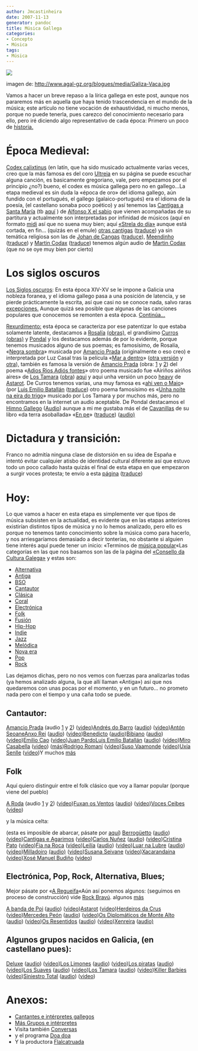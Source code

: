 ```yaml
---
author: Jmcastinheira
date: 2007-11-13
generator: pandoc
title: Música Gallega
categories:
- Concepto
- Música
tags:
- Música
---
```


[![](http://www.agal-gz.org/blogues/media/Galiza-Vaca.jpg)](http://www.agal-gz.org/blogues/media/Galiza-Vaca.jpg)

imagen de: <http://www.agal-gz.org/blogues/media/Galiza-Vaca.jpg>

Vamos a hacer un breve repaso a la lírica gallega en este post, aunque nos pararemos más en aquella que haya tenido trascendencia en el mundo de la música; este artículo no tiene vocación de exhaustividad, ni mucho menos, porque no puede tenerla, pues carezco del conocimiento necesario para ello, pero iré diciendo algo representativo de cada época: Primero un poco de [historia.](http://es.wikipedia.org/wiki/Historia_de_la_lengua_gallega) 

# Época Medieval: 

[Codex calixtinus](http://es.wikipedia.org/wiki/Codex_Calixtinus) (en latín, que ha sido musicado actualmente varias veces, creo que la más famosa es del coro [Ultreia](http://www.coroultreia.com) en su página se puede escuchar alguna canción, es basicamente gregoriano, vale, pero empezamos por el principio ¿no?) bueno, el codex es música gallega pero no en gallego&#8230;La etapa medieval es sin duda la «época de oro» del idioma gallego, aún fundido con el portugués, el gallego (galaico-portugués) era el idioma de la poesía, (el castellano sonaba poco poético) y así tenemos las [Cantigas a Santa María](http://es.wikipedia.org/wiki/Cantigas_de_Santa_Mar%C3%ADa) (tb [aquí](http://www.zingzang.org/historiaviva/cantigas/indice.shtml) ) de [Alfonso X el sabio](http://es.wikipedia.org/wiki/Alfonso_X_el_Sabio/) que vienen acompañadas de su partitura y actualmente son interpretadas por infinidad de músicos (aquí en formato [midi](http://brassy.club.fr/PartMed/Cantigas/CSMIDI.html/) así que no suena muy bien; aquí [«Strela do día»](http://www.culturagalega.org/extra_audio.php?titulo=Varias%20interpretaci%F3ns%20de%20%93Santa%20Mar%EDa,%20Strela%20do%20d%EDa%94&id=16336&id_nova=7904/) aunque está cortada, en fin&#8230; (quizás en el emule) [otras cantigas](http://gl.wikipedia.org/wiki/Cantiga/) ([traduce](http://traduccion.cervantes.es/fstraducirpagina.aspx?slyidioma=galesp&url=http://gl.wikipedia.org/wiki/Cantiga/)) ya sin temática religiosa son las de [Johan de Cangas](http://vello.vieiros.com/letras98/cangas.html/) ([traduce](http://traduccion.cervantes.es/fstraducirpagina.aspx?slyidioma=galesp&url=http://vello.vieiros.com/letras98/cangas.html/)), [Meendinho](http://vello.vieiros.com/letras98/meendinho.html/) ([traduce](http://traduccion.cervantes.es/fstraducirpagina.aspx?slyidioma=galesp&url=http://vello.vieiros.com/letras98/meendinho.html/)) y [Martin Codax](http://vello.vieiros.com/letras98/codax.html/) ([traduce](http://traduccion.cervantes.es/fstraducirpagina.aspx?slyidioma=galesp&url=http://vello.vieiros.com/letras98/codax.html/)) tenemos algún audio de [Martin Codax](http://www.cervantesvirtual.com/bib_autor/Codax/fonoteca.shtml/) (que no se oye muy bien por cierto)

# Los siglos oscuros

[Los Siglos oscuros](http://es.wikipedia.org/wiki/Siglos_Oscuros): En esta época XIV-XV se le impone a Galicia una nobleza foranea, y el idioma gallego pasa a una posición de latencia, y se pierde prácticamente la escrita, así que casi no se conoce nada, salvo raras [excepciones.](http://es.wikipedia.org/wiki/Literatura_en_gallego#La_literatura_durante_los_S.C3.A9culos_Escuros/) Aunque quizá sea posible que algunas de las canciones populares que conocemos se remonten a esta época.<span> [Continúa&#8230; ](http://lorealenelespejo.blogspot.com/2007/11/msica-gallega.html/)<span> 
 
[Rexurdimento:](http://es.wikipedia.org/wiki/Rexurdimento) esta época se caracteriza por ese patentizar lo que estaba solamente latente, destacamos a [Rosalía](http://es.wikipedia.org/wiki/Rosal%C3%ADa_de_Castro/) [(obras)](http://www.cervantesvirtual.com/FichaAutor.html?Ref=9/), el grandísimo [Curros](http://www.currosenriquez.es) [(obras)](http://www.cervantesvirtual.com/FichaAutor.html?Ref=2335/) y [Pondal](http://es.wikipedia.org/wiki/Eduardo_Pondal/) y los destacamos además de por lo evidente, porque tenemos musicados alguno de sus poemas; es famosísimo, de Rosalía, «[Negra sombra](http://es.youtube.com/watch?v=7wIk8fPzFlU/)» musicada por [Amancio Prada](http://www.goear.com/listen.php?v=458d2c0/) (originalmente o eso creo) e interpretada por Luz Casal tras la película «[Mar a dentro](http://es.wikipedia.org/wiki/Mar_adentro/)» ([otra versión](http://video.google.es/videoplay?docid=-7391036445091550858&q=rosalia+de+castro&total=105&start=0&num=10&so=0&type=search&plindex=1/) y [otra](http://www.galiciadigital.com/asociaciones/Coralcalde/mp3/negrasombra.mp3/)), también es famosa la versión de [Amancio Prada](http://www.amancioprada.com) (obra: [1](http://www.amancioprada.com/archivo.htm/) y [2](http://www.google.es/search?q=site:http://www.goear.com/+amancio+prada&hl=gl&client=firefox-a&rls=org.mozilla:es-ES:official&start=0&sa=N/)) del poema «[Adios Rios Adiós fontes](http://www.goear.com/listen.php?v=af2138a/)» otro poema musicado fue «Airiños airiños aires» de [Los Tamara](http://es.wikipedia.org/wiki/Los_Tamara/) ([obra](http://www.google.es/search?hl=gl&client=firefox-a&rls=org.mozilla%3Aes-ES%3Aofficial&hs=e2j&q=site%3Ahttp%3A%2F%2Fwww.goear.com%2F+%22los+tamara%22&btnG=Procurar&meta=/)) [aqui](http://209.85.129.104/search?q=cache:ur0zS1JYP00J:www.goear.com/listen.php%3Fv%3Ddd0f3e6+site:http://www.goear.com/+los+tamara&hl=gl&ct=clnk&cd=3&gl=es&client=firefox-a/) y aqui unha versión un poco [heavy](http://www.astarot.es/vermedia.aspx?T=Airi%C3%B1os%2C+airi%C3%B1os%2C+aires...&D=Airi%C3%B1os%2C+airi%C3%B1os%2C+aires...&M=386&V=1/) de [Astarot](http://www.astarot.es). De Curros tenemos varias, una muy famosa es «[ahi ven o Maio](http://www.goear.com/listen.php?v=5fc2c7a/)» (por [Luis Emilio Batallán](http://www.xeracion.com/nova/3249.html/) ([traduce](http://traduccion.cervantes.es/fstraducirpagina.aspx?slyidioma=galesp&url=http://www.xeracion.com/nova/3249.html/)) otro poema famosísimo es «[Unha noite na eira do trigo](http://www.galespa.com.ar/currosenriquez_cantiga.htm/)» musicado por Los Tamara y por muchos más, pero no encontramos en la internet un audio aceptable. De Pondal destacamos el [Himno Gallego](http://www.himnogallego.com) ([Audio](http://www.google.es/search?hl=gl&client=firefox-a&rls=org.mozilla%3Aes-ES%3Aofficial&q=site%3Ahttp%3A%2F%2Fwww.goear.com%2F+himno+galego&btnG=Procurar&meta=/)) aunque a mi me gustaba más el de [Cavanillas](http://es.wikipedia.org/wiki/Ram%C3%B3n_Cabanillas/) de su libro «da terra asoballada» «[En pe](http://chorimagz.blogspot.com/2006/04/em-pe.html/)» ([traduce](http://traduccion.cervantes.es/fstraducirpagina.aspx?slyidioma=galesp&url=http://chorimagz.blogspot.com/2006/04/em-pe.html/)) ([audio)](http://www.goear.com/listen.php?v=a2be277/)
 
# Dictadura y transición: 

Franco no admitía ninguna clase de distorsión en su idea de España e intentó evitar cualquier atisbo de identidad cultural diferente así que estuvo todo un poco callado hasta quizás el final de esta etapa en que empezaron a surgir voces protesta; te envío a esta [página](http://www.ghastaspista.com/historia) ([traduce](http://traduccion.cervantes.es/fstraducirpagina.aspx?slyidioma=galesp&url=http://www.ghastaspista.com/historia))

# Hoy: 

Lo que vamos a hacer en esta etapa es simplemente ver que tipos de música subsisten en la actualidad, es evidente que en las etapas anteriores existirían distintos tipos de música y no lo hemos analizado, pero ello es porque no tenemos tanto conocimiento sobre la música como para hacerlo, y nos arriesgaríamos demasiado a decir tonterías, no obstante si alguien tiene interés aquí puede tener un inicio: «Terminos de [música popular](http://webs.uvigo.es/h03/webh03/proxectos/proxecto_olga_camafeita.pdf/)«Las categorías en las que nos basamos son las de la página del [«Consello da Cultura Galega»](http://www.culturagalega.org/mega) y estas son:

- [Alternativa](http://www.culturagalega.org/mega/noticiasxenero.php?xenero=Alternativa)
- [Antiga](http://www.culturagalega.org/mega/noticiasxenero.php?xenero=Antiga)
- [BSO](http://www.culturagalega.org/mega/noticiasxenero.php?xenero=BSO)
- [Cantautor](http://www.culturagalega.org/mega/noticiasxenero.php?xenero=Cantautor)
- [Clásica](http://www.culturagalega.org/mega/noticiasxenero.php?xenero=Cl%C3%A1sica)
- [Coral](http://www.culturagalega.org/mega/noticiasxenero.php?xenero=Coral)
- [Electrónica](http://www.culturagalega.org/mega/noticiasxenero.php?xenero=Electr%C3%B3nica)
- [Folk](http://www.culturagalega.org/mega/noticiasxenero.php?xenero=Folk)
- [Fusión](http://www.culturagalega.org/mega/noticiasxenero.php?xenero=Fusi%C3%B3n)
- [Hip-Hop](http://www.culturagalega.org/mega/noticiasxenero.php?xenero=Hip-Hop)
- [Indie](http://www.culturagalega.org/mega/noticiasxenero.php?xenero=Indie)
- [Jazz](http://www.culturagalega.org/mega/noticiasxenero.php?xenero=Jazz)
- [Melódica](http://www.culturagalega.org/mega/noticiasxenero.php?xenero=Mel%C3%B3dica)
- [Nova era](http://www.culturagalega.org/mega/noticiasxenero.php?xenero=Nova%20era)
- [Pop](http://www.culturagalega.org/mega/noticiasxenero.php?xenero=Pop)
- [Rock](http://www.culturagalega.org/mega/noticiasxenero.php?xenero=Rock)

Las dejamos dichas, pero no nos vemos con fuerzas para analizarlas todas (ya hemos analizado alguna, la que allí llaman «Antiga») así que nos quedaremos con unas pocas por el momento, y en un futuro&#8230; no prometo nada pero con el tiempo y una caña todo se puede.

## Cantautor:

[Amancio Prada](http://www.blogger.com/Amancio%20Prada/) (audio [1](http://www.amancioprada.com/archivo.htm/) y [2](http://www.google.es/search?q=site:http://www.goear.com/+amancio+prada&hl=gl&client=firefox-a&rls=org.mozilla:es-ES:official&start=0&sa=N/)) ([video](http://video.google.es/videosearch?q=%22Amancio+prada%22/))[Andrés do Barro](http://www.andresdobarro.com) ([audio](http://www.google.es/search?hl=gl&client=firefox-a&rls=org.mozilla%3Aes-ES%3Aofficial&q=http%3A%2F%2Fwww.goear.com%2F+%22andres+do+barro%22&btnG=Procurar&meta=/)) ([video](http://video.google.es/videosearch?q=andr%C3%A9s+%22do+barro%22/))[Antón Seoane](http://www.mujeractual.com/entrevistas/milladoiro)[Anxo Rei](http://www.anxorei.es) ([audio](http://www.anxorei.es)) ([video](http://es.youtube.com/watch?v=uBQnxcpvqmk/))[Benedicto](http://www.blogoteca.com/chiscandounollo) ([audio](http://www.aregueifa.net/benedictoebibiano.htm/))[Bibiano](http://www.bibiano.org) ([audio](http://www.bibiano.org/mambo/index.php?option=com_docman&Itemid=28/)) ([video](http://es.youtube.com/watch?v=_5bqKTdg0rc/))[Emilio Cao](http://www.emiliocao.com) ([video](http://video.google.es/videosearch?q=Emilio+cao/))[Juan Pardo](http://www.google.es/search?hl=gl&client=firefox-a&rls=org.mozilla%3Aes-ES%3Aofficial&q=site%3Ahttp%3A%2F%2Fwww.goear.com%2F+juan+pardo&btnG=Procurar&meta=/)[Luis Emilio Batallán](http://www.xeracion.com/nova/3249.html/) ([audio](http://www.goear.com/listen.php?v=5fc2c7a/)) ([video](http://video.google.es/videosearch?q=%22Luis+emilio+Batall%C3%A1n%22/))[Miro Casabella](http://www.ghastaspista.com/orvallo.php/) ([video](http://video.google.es/videosearch?q=Miro+Casabella/)) ([más](http://www.ghastaspista.com/historia/treboada.php/))[Rodrigo Romaní](http://www.boa.es/promocion/rodrigo_romani/10002031.htm/) ([video](http://video.google.es/videosearch?q=%22Rodrigo+romani%22/))[Suso Vaamonde](http://usuarios.lycos.es/susovaamonde) ([video](http://video.google.es/videosearch?q=suso+vaamonde/))[Uxía Senlle](http://gl.wikipedia.org/wiki/Ux%C3%ADa_Senlle/) ([video](http://video.google.es/videosearch?q=Ux%C3%ADa+senlle/))Y muchos [más](http://www.ghastaspista.com/historia)

## Folk

Aquí quiero distinguir entre el folk clásico que voy a llamar popular (porque viene del pueblo)

[A Roda](http://www.grupoaroda.com/index.php/) (audio [1](http://www.grupoaroda.com/index.php?page=gravacions/) y [2](http://www.google.es/search?hl=gl&client=firefox-a&rls=org.mozilla%3Aes-ES%3Aofficial&q=http%3A%2F%2Fwww.goear.com%2F+%22A+Roda%22&btnG=Procurar&meta=/)) ([video](http://video.google.es/videosearch?q=%22A+Roda%22/))[Fuxan os Ventos](http://www.fuxanosventos.net) ([audio](http://www.fuxanosventos.net/audio.htm/)) ([video](http://video.google.es/videosearch?q=%22fuxan+os+ventos%22/))[Voces Ceibes](http://www.blogoteca.com/chiscandounollo) ([video](http://video.google.es/videosearch?q=voces+ceibes/))[](http://www.google.es/search?hl=gl&client=firefox-a&rls=org.mozilla%3Aes-ES%3Aofficial&q=site%3Ahttp%3A%2F%2Fwww.goear.com%2F+xenreira&btnG=Procurar&meta=/)

y la música celta: 

(esta es imposible de abarcar, pásate por [aquí](http://users.servicios.retecal.es/soyra)) [Berrogüetto](http://www.berroguetto.com) ([audio](http://www.google.es/search?hl=gl&client=firefox-a&rls=org.mozilla%3Aes-ES%3Aofficial&q=site%3Ahttp%3A%2F%2Fwww.goear.com%2F+%22Berrog%C3%BCetto&btnG=Procurar&meta=/)) ([video](http://video.google.es/videosearch?q=Berrog%C3%BCetto&so=0/))[Cantigas e Agarimos](http://www.cantigaseagarimos.com) ([video](http://video.google.es/videosearch?q=Cantigas+e+agarimos/))[Carlos Nuñez](http://www.carlos-nunez.com) ([audio](http://www.google.es/search?hl=gl&client=firefox-a&rls=org.mozilla%3Aes-ES%3Aofficial&q=site%3Ahttp%3A%2F%2Fwww.goear.com%2F+%22Carlos+Nu%C3%B1ez%22&btnG=Procurar&meta=/)) ([video](http://video.google.es/videosearch?q=%22Carlos+Nu%C3%B1ez%22/))[Cristina Pato](http://www.cristinapato.com) ([video](http://video.google.es/videosearch?q=%22Cristina+pato%22/))[Fia na Roca](http://www.fianaroca.com) ([video](http://video.google.es/videosearch?q=%22fia+na+roca%22/))[Leilía](http://www.leilia.net) ([audio](http://www.leilia.net)) ([video](http://video.google.es/videosearch?q=Leilia/))[Luar na Lubre](http://www.luarnalubre.com) ([audio](http://www.google.es/search?hl=gl&client=firefox-a&rls=org.mozilla%3Aes-ES%3Aofficial&q=site%3Ahttp%3A%2F%2Fwww.goear.com%2F++Luar+na+lubre&btnG=Procurar&meta=/)) ([video](http://video.google.es/videosearch?q=%22Luar+na+lubre%22/))[Milladoiro](http://www.milladoiro.com) [(audio)](http://www.google.es/search?hl=gl&client=firefox-a&rls=org.mozilla%3Aes-ES%3Aofficial&q=site%3Ahttp%3A%2F%2Fwww.goear.com%2F+Milladoiro&btnG=Procurar&meta=/) ([video](http://video.google.es/videosearch?q=Milladoiro/))[Susana Seivane](http://www.susanaseivane.com) ([video](http://video.google.es/videosearch?q=%22Susana+Seivane%22/))[Xacarandaina ](http://reyromay.blogia.com/2005/053102-xacarandaina.php/)([video](http://video.google.es/videosearch?q=xacarandaina/))[Xosé Manuel Budiño](http://www.xosemanuelbudino.com) ([video](http://video.google.es/videosearch?q=%22Xos%C3%A9+Manuel+budi%C3%B1o%22))

## Electrónica, Pop, Rock, Alternativa, Blues; 

Mejor pásate por «[A Regueifa](http://www.aregueifa.net)«Aún así ponemos algunos: (seguimos en proceso de construcción) vide [Rock Bravú](http://gl.wikipedia.org/wiki/Brav%C3%BA/). algunos [más](http://rockengalicia.creatuforo.com/ver-tema-7-rockengalicia.html/)

[A banda de Poi](http://www.abandadepoi.com) ([audio](http://www.google.es/search?hl=gl&client=firefox-a&rls=org.mozilla%3Aes-ES%3Aofficial&q=site%3Ahttp%3A%2F%2Fwww.goear.com%2F+%22A+Banda+de+poi%22&btnG=Procurar&meta=/)) ([video](http://video.google.es/videosearch?q=%22A+Banda+de+Poi%22/))[Astarot](http://www.astarot.es) ([video](http://video.google.es/videosearch?q=Astarot/))[Herdeiros da Crus](http://gl.wikipedia.org/wiki/Heredeiros_da_crus/) ([video](http://video.google.es/videosearch?q=%22Herdeiros+da+crus%22/))[Mercedes Peón](http://www.mercedespeon.es) ([audio](http://www.google.es/search?hl=gl&client=firefox-a&rls=org.mozilla%3Aes-ES%3Aofficial&q=site%3Ahttp%3A%2F%2Fwww.goear.com%2F+%22Mercedes+Peon%22&btnG=Procurar&meta=/)) ([video](http://video.google.es/videosearch?q=%22Mercedes+peon%22/))[Os Diplomáticos de Monte Alto](http://es.wikipedia.org/wiki/Os_Diplom%C3%A1ticos_de_Monte-Alto/) ([audio](http://www.google.es/search?hl=gl&client=firefox-a&rls=org.mozilla%3Aes-ES%3Aofficial&q=site%3Ahttp%3A%2F%2Fwww.goear.com%2F+%22Os+diplom%C3%A1ticos+de+monte+alto%22&btnG=Procurar&meta=/)) ([video](http://video.google.es/videosearch?q=%22Os+diplom%C3%A1ticos+de+monte+alto%22/))[Os Resentidos](http://es.wikipedia.org/wiki/Os_Resentidos/) ([audio](http://www.google.es/search?hl=gl&client=firefox-a&rls=org.mozilla%3Aes-ES%3Aofficial&q=site%3Ahttp%3A%2F%2Fwww.goear.com%2F+%22Os+resentidos%22&btnG=Procurar&meta=/)) ([video](http://video.google.es/videosearch?q=%22os+resentidos%22/))<span>[Xenreira](http://gl.wikipedia.org/wiki/Xenreira/) ([audio)](http://www.google.es/search?hl=gl&client=firefox-a&rls=org.mozilla%3Aes-ES%3Aofficial&q=site%3Ahttp%3A%2F%2Fwww.goear.com%2F+xenreira&btnG=Procurar&meta=/)

## Algunos grupos nacidos en Galicia, (en castellano pues): 

[Deluxe](http://www.xoel.com) ([audio](http://www.google.es/search?hl=gl&client=firefox-a&rls=org.mozilla%3Aes-ES%3Aofficial&q=site%3Ahttp%3A%2F%2Fwww.goear.com%2F+deluxe&btnG=Procurar&meta=/)) ([video](http://video.google.es/videosearch?q=deluxe/))[Los Limones](http://www.loslimones.com) ([audio](http://www.google.es/search?hl=gl&client=firefox-a&rls=org.mozilla%3Aes-ES%3Aofficial&q=site%3Ahttp%3A%2F%2Fwww.goear.com%2F+%22Los+limones%22&btnG=Procurar&meta=/)) ([video](http://video.google.es/videosearch?q=%22Los+limones%22/))[Los piratas](http://es.wikipedia.org/wiki/Los_Piratas/) ([audio](http://www.google.es/search?hl=gl&client=firefox-a&rls=org.mozilla%3Aes-ES%3Aofficial&q=site%3Ahttp%3A%2F%2Fwww.goear.com%2F+%22Los+Piratas%22&btnG=Procurar&meta=/)) ([video](http://video.google.es/videosearch?q=%22Los+piratas%22/))[Los Suaves](http://lossuaves.iespana.es/suaves.html/) ([audio](http://www.google.es/search?hl=gl&client=firefox-a&rls=org.mozilla%3Aes-ES%3Aofficial&q=site%3Ahttp%3A%2F%2Fwww.goear.com%2F+%22Los+Suaves%22&btnG=Procurar&meta=/)) ([video](http://video.google.es/videosearch?q=%22Los+suaves%22/))<span>[Los Tamara](http://es.wikipedia.org/wiki/Los_Tamara/) ([audio](http://www.google.es/search?hl=gl&client=firefox-a&rls=org.mozilla%3Aes-ES%3Aofficial&hs=e2j&q=site%3Ahttp%3A%2F%2Fwww.goear.com%2F+%22los+tamara%22&btnG=Procurar&meta=/)) ([video](http://video.google.es/videosearch?q=%22Los+tamara%22/))<span>[Killer Barbies](http://www.killerbarbies.tk) ([video](http://video.google.es/videosearch?q=%22Killer+barbies%22/))<span>[Siniestro Total](http://www.siniestro.com) ([audio](http://www.google.es/search?hl=gl&client=firefox-a&rls=org.mozilla%3Aes-ES%3Aofficial&q=site%3Ahttp%3A%2F%2Fwww.goear.com%2F+%22Siniestro+total%22&btnG=Procurar&meta=/)) ([video](http://video.google.es/videosearch?q=%22Siniestro+total%22/))

# Anexos: 

- [Cantantes e intérpretes gallegos](http://users.servicios.retecal.es/soyra)
- [Más Grupos e intérpretes](http://gl.wikipedia.org/wiki/Category:Grupos_de_m%C3%BAsica_de_Galicia/)
- Visita también [Conversas](http://www.conversas.org/gal/conversas.htm/) 
- y el programa [Doa doa](http://www.crtvg.es/TVG/acarta.asp?prog=257/)
- Y la productora [Flalcatruada](http://www.falcatruada.com)
